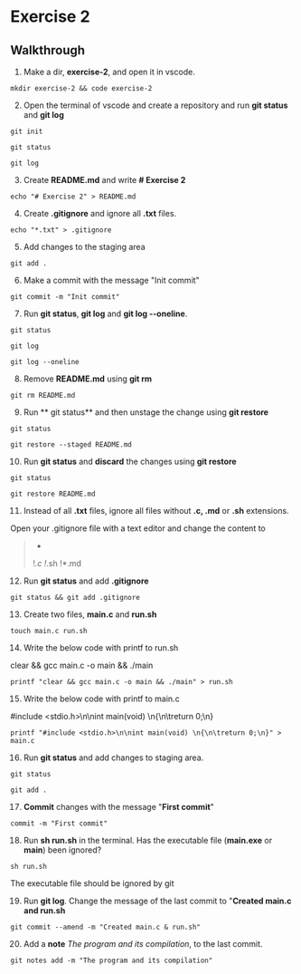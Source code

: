 # Exercise 2

## Walkthrough

1. Make a dir, **exercise-2**, and open it in vscode.
```
mkdir exercise-2 && code exercise-2
```
2. Open the terminal of vscode and create a repository and run **git status** and **git log**
```
git init
```
```
git status
```
```
git log
```
3. Create **README.md** and write **# Exercise 2**
```
echo "# Exercise 2" > README.md
```
4. Create **.gitignore** and ignore all **.txt** files.
```
echo "*.txt" > .gitignore
```
5. Add changes to the staging area
```
git add .
```
6. Make a commit with the message "Init commit"
```
git commit -m "Init commit"
```
7. Run **git status**, **git log** and **git log --oneline**.
```
git status
```
```
git log
```
```
git log --oneline
```
8. Remove **README.md** using **git rm**
```
git rm README.md
```
9. Run ** git status** and then unstage the change using **git restore**
```
git status
```
```
git restore --staged README.md
```
10. Run **git status** and **discard** the changes using **git restore**
```
git status
```
```
git restore README.md
```
11. Instead of all **.txt** files, ignore all files without **.c, .md** or **.sh** extensions.

Open your .gitignore file with a text editor and change the content to 

> *
> !*.c
> !*.sh
> !*.md

12. Run **git status** and add **.gitignore** 
```
git status && git add .gitignore
```
13. Create two files, **main.c** and **run.sh**
```
touch main.c run.sh
```
14. Write the below code with printf to run.sh

clear && gcc main.c -o main && ./main
```
printf "clear && gcc main.c -o main && ./main" > run.sh
```
15. Write the below code with printf to main.c

#include <stdio.h>\n\nint main(void) \n{\n\treturn 0;\n}
```
printf "#include <stdio.h>\n\nint main(void) \n{\n\treturn 0;\n}" > main.c
```
16. Run **git status** and add changes to staging area.
```
git status
```
```
git add .
```
17. **Commit** changes with the message "**First commit**"
```
commit -m "First commit"
```
18. Run **sh run.sh** in the terminal. Has the executable file (**main.exe** or **main**) been ignored?
```
sh run.sh
```
The executable file should be ignored by git

19. Run **git log**. Change the message of the last commit to "**Created main.c and run.sh**
```
git commit --amend -m "Created main.c & run.sh"
```
20. Add a **note** *The program and its compilation*, to the last commit.
```
git notes add -m "The program and its compilation"
```

